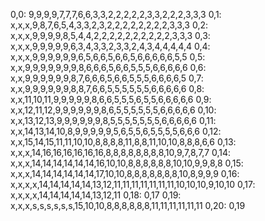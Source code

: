 0,0: 9,9,9,9,7,7,7,6,6,3,3,2,2,2,2,2,3,3,2,2,2,3,3,3
0,1: x,x,x,9,8,7,6,5,4,3,3,2,3,2,2,2,2,2,2,2,2,3,3,3
0,2: x,x,x,9,9,9,9,8,5,4,4,2,2,2,2,2,2,2,2,2,2,3,3,3
0,3: x,x,x,9,9,9,9,9,6,3,4,3,3,2,3,3,2,4,3,4,4,4,4,4
0,4: x,x,x,9,9,9,9,9,9,6,5,6,6,5,6,6,5,6,6,6,6,6,5,5
0,5: x,x,9,9,9,9,9,9,9,8,6,6,6,5,6,6,5,5,5,6,6,6,6,6
0,6: x,x,9,9,9,9,9,9,8,7,6,6,6,5,6,6,5,5,5,6,6,6,6,5
0,7: x,x,9,9,9,9,9,9,8,8,7,6,6,5,5,5,5,5,5,6,6,6,6,6
0,8: x,x,11,10,11,9,9,9,9,9,8,6,6,5,5,5,6,5,5,6,6,6,6,6
0,9: x,x,12,11,12,9,9,9,9,9,9,8,6,5,5,5,5,5,5,6,6,6,6,6
0,10: x,x,13,12,13,9,9,9,9,9,9,8,5,5,5,5,5,5,5,6,6,6,6,6
0,11: x,x,14,13,14,10,8,9,9,9,9,9,5,6,5,5,6,5,5,5,5,6,6,6
0,12: x,x,15,14,15,11,11,10,10,8,8,8,8,11,8,8,11,10,10,8,8,8,6,6
0,13: x,x,x,14,16,16,16,16,16,16,8,8,8,8,8,8,8,8,10,9,7,8,7,7
0,14: x,x,x,14,14,14,14,14,14,16,10,10,8,8,8,8,8,8,10,10,9,9,8,8
0,15: x,x,x,14,14,14,14,14,14,17,10,10,8,8,8,8,8,8,8,10,8,9,9,9
0,16: x,x,x,x,14,14,14,14,14,13,12,11,11,11,11,11,11,11,10,10,10,9,10,10
0,17: x,x,x,x,14,14,14,14,14,13,12,11
0,18: 0,17
0,19: x,x,x,s,s,s,s,s,s,15,10,10,8,8,8,8,8,8,11,11,11,11,11,11
0,20: 0,19